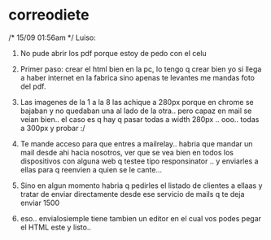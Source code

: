 # correodiete


/* 15/09 01:56am */
Luiso:
1) No pude abrir los pdf porque estoy de pedo con el celu
2) Primer paso: crear el html bien en la pc, lo tengo q crear bien yo si llega a haber internet en la fabrica sino apenas te levantes me mandas foto del pdf.
3) Las imagenes de la 1 a la 8 las achique a 280px porque en chrome se bajaban y no quedaban una al lado de la otra.. pero capaz en mail se veian bien.. el caso es q hay q pasar todas a width 280px .. ooo.. todas a 300px y probar :/ 

4) Te mande acceso para que entres a mailrelay.. habria que mandar un mail desde ahi hacia nosotros, ver que se vea bien en todos los dispositivos con alguna web q testee tipo responsinator .. y enviarles a ellas para q reenvien a quien se le cante...

5) Sino en algun momento habria q pedirles el listado de clientes a ellaas y tratar de enviar directamente desde ese servicio de mails q te deja enviar 1500

6) eso.. envialosiemple tiene tambien un editor en el cual vos podes pegar el HTML este y listo..

